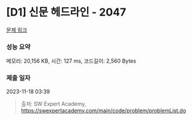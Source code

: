 # [D1] 신문 헤드라인 - 2047 

[문제 링크](https://swexpertacademy.com/main/code/problem/problemDetail.do?contestProbId=AV5QKsLaAy0DFAUq) 

### 성능 요약

메모리: 20,156 KB, 시간: 127 ms, 코드길이: 2,560 Bytes

### 제출 일자

2023-11-18 03:39



> 출처: SW Expert Academy, https://swexpertacademy.com/main/code/problem/problemList.do